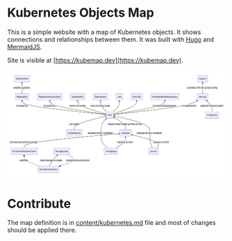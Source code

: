 # Kubernetes Objects Map

This is a simple website with a map of Kubernetes objects. It shows connections and relationships between them. It was built with [Hugo](https://gohugo.io/) and [MermaidJS]( https://mermaidjs.github.io/).

Site is visible at [https://kubemap.dev](https://kubemap.dev).

![map](static/map.png)

# Contribute

The map definition is in [content/kubernetes.md](content/kubernetes.md) file and most of changes should be applied there. 

